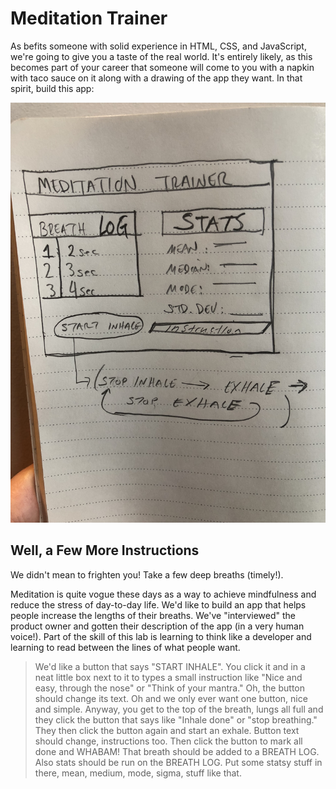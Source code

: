 # Meditation Trainer

As befits someone with solid experience in HTML, CSS, and JavaScript, we're
going to give you a taste of the real world. It's entirely likely, as this
becomes part of your career that someone will come to you with a napkin with
taco sauce on it along with a drawing of the app they want. In that spirit,
build this app:

![Meditation Trainer](./img/drawing.jpg)

## Well, a Few More Instructions

We didn't mean to frighten you! Take a few deep breaths (timely!).

Meditation is quite vogue these days as a way to achieve mindfulness and reduce
the stress of day-to-day life. We'd like to build an app that helps people
increase the lengths of their breaths. We've "interviewed" the product owner
and gotten their description of the app (in a very human voice!). Part of the
skill of this lab is learning to think like a developer and learning to read
between the lines of what people want.

> We'd like a button that says "START INHALE". You click it and in a neat little
> box next to it to types a small instruction like "Nice and easy, through the
> nose" or "Think of your mantra." Oh, the button should change its text. Oh and
> we only ever want one button, nice and simple. Anyway, you get to the top of
> the breath, lungs all full and they click the button that says like "Inhale
> done" or "stop breathing." They then click the button again and start an
> exhale. Button text should change, instructions too. Then click the button to
> mark all done and WHABAM! That breath should be added to a BREATH LOG. Also
> stats should be run on the BREATH LOG. Put some statsy stuff in there, mean,
> medium, mode, sigma, stuff like that.

